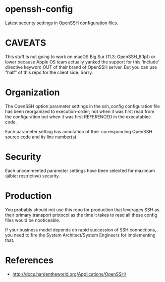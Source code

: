 # openssh-config
Latest security settings in OpenSSH configuration files.

# CAVEATS
This stuff is not going to work on macOS Big Sur (11.3; OpenSSH_8.1p1) or lower because Apple OS team actually yanked the support for this 'include' directive keyword OUT of their brand of OpenSSH server.  But you can use "half" of this repo for the client side.  Sorry.

# Organization
The OpenSSH option parameter settings in the ssh_config configuration file has been reorganized to execution-order; not when it was first read from the configuration but when it was first REFERENCED in the executablec code.

Each parameter setting has annotation of their corresponding OpenSSH source code and its line number(s).

# Security
Each uncommented parameter settings have been selected for maximum (albiet restrictive) security.

# Production
You probably should not use this repo for production that leverages SSH as their primary transport protocol as the time it takes to read all these config files would be nooticeable.

If your business model depends on rapid succession of SSH connections, you need
to fire the System Architect/System Engineers for implementing that.

# References
* http://docs.hardentheworld.org/Applications/OpenSSH/
